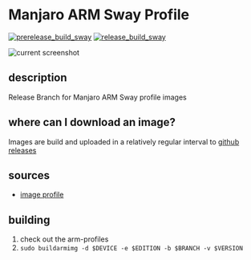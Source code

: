 # Manjaro ARM Sway Profile

[![prerelease_build_sway](https://github.com/manjaro-arm-community/sway-images/actions/workflows/prerelease_build_sway.yaml/badge.svg)](https://github.com/manjaro-arm-community/sway-images/actions/workflows/prerelease_build_sway.yaml)
[![release_build_sway](https://github.com/manjaro-arm-community/sway-images/actions/workflows/release_build_sway.yaml/badge.svg)](https://github.com/manjaro-arm-community/sway-images/actions/workflows/release_build_sway.yaml)

![current screenshot](https://user-images.githubusercontent.com/6803419/119480756-448d2200-bd52-11eb-8b66-253d490a8e3f.png)

## description

Release Branch for Manjaro ARM Sway profile images

## where can I download an image?

Images are build and uploaded in a relatively regular interval to [github releases](https://github.com/manjaro-arm-community/sway-images/releases)

## sources

- [image profile](https://github.com/manjaro-arm-community/arm-profiles)

## building

1. check out the arm-profiles
2. `sudo buildarmimg -d $DEVICE -e $EDITION -b $BRANCH -v $VERSION` 
